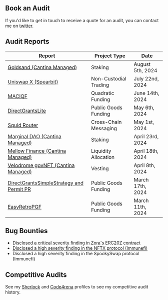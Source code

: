 ## Book an Audit

If you'd like to get in touch to receive a quote for an audit, you can contact me on [twitter](https://twitter.com/0xKaden).

## Audit Reports

| Report                                                                                                | Project Type          | Date             |
|-------------------------------------------------------------------------------------------------------|-----------------------|------------------|
| [ Goldsand (Cantina Managed) ]( https://cantina.xyz/portfolio/15341393-eb38-49b1-acb1-ed2cbec6f73e )  | Staking  | August 5th, 2024    |
| [ Uniswap X (Spearbit) ]( https://github.com/spearbit/portfolio/blob/master/pdfs/Uniswapx-Spearbit-Security-Review-July-2024.pdf )  | Non-Custodial Trading  | July 22nd, 2024    |
| [ MACIQF ]( ./reports/maciqf-audit-report-final.pdf )                                   | Quadratic Funding  | June 14th, 2024    |
| [ DirectGrantsLite ]( ./reports/direct-grants-lite-audit-report-final.pdf )                                   | Public Goods Funding  | May 6th, 2024    |
| [ Squid Router ]( ./reports/squid-router-audit-report-final.pdf )                                             | Cross-Chain Messaging | May 1st, 2024    |
| [ Marginal DAO (Cantina Managed) ]( https://cdn.cantina.xyz/reports/cantina_solo_marginal_dao_apr2024.pdf )             | Staking               | April 23rd, 2024 |
| [ Mellow Finance (Cantina Managed) ]( https://cdn.cantina.xyz/reports/cantina_mellow_apr2024.pdf )             | Liquidity Allocation               | April 18th, 2024 |
| [ Velodrome govNFT (Cantina Managed) ]( https://cdn.cantina.xyz/reports/cantina_velodrome_apr2024.pdf )             | Vesting               | April 8th, 2024 |
| [ DirectGrantsSimpleStrategy and Permit PR ]( ./reports/direct-grants-simple-audit-report-final.pdf )         | Public Goods Funding  | March 17th, 2024 |
| [ EasyRetroPGF ]( ./reports/easy-rpgf-audit-report-final.pdf )                                                | Public Goods Funding  | March 11th, 2024 |

## Bug Bounties

- [Disclosed a critical severity finding in Zora's ERC20Z contract](https://x.com/0xKaden/status/1856784539978444827)
- [Disclosed a high severity finding in the NFTX protocol (Immunefi)](https://x.com/0xKaden/status/1795834126584688747)
- Disclosed a high severity finding in the SpookySwap protocol (Immunefi)

## Competitive Audits

See my [Sherlock](https://audits.sherlock.xyz/watson/0xkaden) and [Code4rena](https://code4rena.com/@kaden) profiles to see my competitive audit history.
